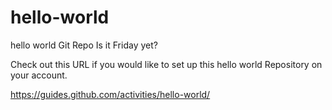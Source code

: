 # hello-world
hello world Git Repo 
Is it Friday yet?


Check out this URL if you would like to set up this hello world Repository on your account.

https://guides.github.com/activities/hello-world/

